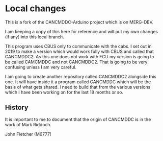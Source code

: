 # Local changes

This is a fork of the CANCMDDC-Arduino project which is on MERG-DEV.

I am keeping a copy of this here for reference and will put my own changes (if any) into this local branch.

This program uses CBUS only to communicate with the cabs. I set out in 2019 to make a version which would work fully with CBUS and called that CANCMDDC2. As this one does not work with FCU my version is going to be called CAMCMDDC and not CANCMDDC2. That is going to be very confusing unless I am very careful.

I am going to create another repository called CANCMDDC2 alongside this one. It will have inside it a program called CANCMDDC which will be the basis of what gets shared. I need to build that from the various versions which I have been working on for the last 18 months or so.

## History

It is important to me to document that the origin of CANCMDDC is in the work of Mark Riddoch.

John Fletcher  (M6777)
